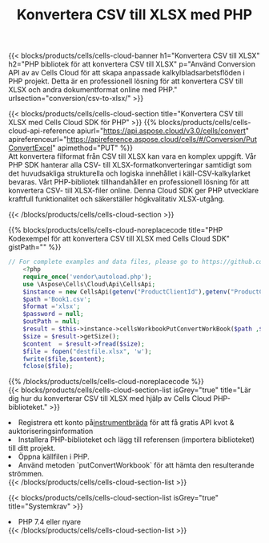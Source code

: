 ﻿---
title:  Konvertera CSV till XLSX med PHP
description: Använda Aspose.Cells Cloud SDK för PHP för att konvertera en CSV-fil till en XLSX-fil.
kwords: Excel, Convert CSV to XLSX, REST, PHP
howto: How to convert CSV to XLSX using Aspose.Cells Cloud PHP library.
---
{{< blocks/products/cells/cells-cloud-banner h1="Konvertera CSV till XLSX" h2="PHP bibliotek för att konvertera CSV till XLSX" p="Använd Conversion API av av Cells Cloud för att skapa anpassade kalkylbladsarbetsflöden i PHP projekt. Detta är en professionell lösning för att konvertera CSV till XLSX och andra dokumentformat online med PHP." urlsection="conversion/csv-to-xlsx/" >}}

{{< blocks/products/cells/cells-cloud-section title="Konvertera CSV till XLSX med Cells Cloud SDK för PHP" >}}
{{% blocks/products/cells/cells-cloud-api-reference apiurl="https://api.aspose.cloud/v3.0/cells/convert" apireferenceurl="https://apireference.aspose.cloud/cells/#/Conversion/PutConvertExcel" apimethod="PUT" %}}
<br/>
Att konvertera filformat från CSV till XLSX kan vara en komplex uppgift. Vår PHP SDK hanterar alla CSV- till XLSX-formatkonverteringar samtidigt som det huvudsakliga strukturella och logiska innehållet i käll-CSV-kalkylarket bevaras. Vårt PHP-bibliotek tillhandahåller en professionell lösning för att konvertera CSV- till XLSX-filer online. Denna Cloud SDK ger PHP utvecklare kraftfull funktionalitet och säkerställer högkvalitativ XLSX-utgång.

{{< /blocks/products/cells/cells-cloud-section >}}

{{% blocks/products/cells/cells-cloud-noreplacecode title="PHP Kodexempel för att konvertera CSV till XLSX med Cells Cloud SDK" gistPath="" %}}
 
```php
// For complete examples and data files, please go to https://github.com/aspose-cells-cloud/aspose-cells-cloud-php/
    <?php
    require_once('vendor\autoload.php');
    use \Aspose\Cells\Cloud\Api\CellsApi;
    $instance = new CellsApi(getenv("ProductClientId"),getenv("ProductClientSecret"));
    $path ='Book1.csv';    
    $format ='xlsx';
    $password = null;
    $outPath = null;      
    $result = $this->instance->cellsWorkbookPutConvertWorkBook($path ,$format, $password,  $outPath);
    $size = $result->getSize();
    $content  = $result->fread($size);
    $file = fopen("destfile.xlsx", 'w');
    fwrite($file,$content);
    fclose($file);
```
 
{{% /blocks/products/cells/cells-cloud-noreplacecode %}}
<br/>
{{< blocks/products/cells/cells-cloud-section-list isGrey="true" title="Lär dig hur du konverterar CSV till XLSX med hjälp av Cells Cloud PHP-biblioteket." >}}
<li> Registrera ett konto på<a href="https://dashboard.aspose.cloud/">instrumentbräda</a> för att få gratis API kvot & auktoriseringsinformation</li>
<li>Installera PHP-biblioteket och lägg till referensen (importera biblioteket) till ditt projekt.</li>
<li>Öppna källfilen i PHP.</li>
<li>Använd metoden `putConvertWorkbook` för att hämta den resulterande strömmen.</li>
{{< /blocks/products/cells/cells-cloud-section-list >}}

{{< blocks/products/cells/cells-cloud-section-list isGrey="true" title="Systemkrav" >}}
<li>PHP 7.4 eller nyare</li>
{{< /blocks/products/cells/cells-cloud-section-list >}}
